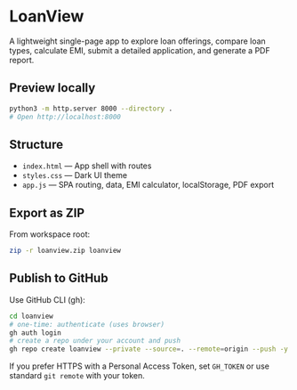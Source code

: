 # LoanView

A lightweight single-page app to explore loan offerings, compare loan types, calculate EMI, submit a detailed application, and generate a PDF report.

## Preview locally

```bash
python3 -m http.server 8000 --directory .
# Open http://localhost:8000
```

## Structure

- `index.html` — App shell with routes
- `styles.css` — Dark UI theme
- `app.js` — SPA routing, data, EMI calculator, localStorage, PDF export

## Export as ZIP

From workspace root:
```bash
zip -r loanview.zip loanview
```

## Publish to GitHub

Use GitHub CLI (gh):
```bash
cd loanview
# one-time: authenticate (uses browser)
gh auth login
# create a repo under your account and push
gh repo create loanview --private --source=. --remote=origin --push -y
```

If you prefer HTTPS with a Personal Access Token, set `GH_TOKEN` or use standard `git remote` with your token.